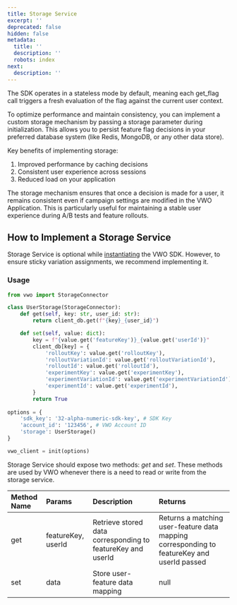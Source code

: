 ```yaml
---
title: Storage Service
excerpt: ''
deprecated: false
hidden: false
metadata:
  title: ''
  description: ''
  robots: index
next:
  description: ''
---
```

The SDK operates in a stateless mode by default, meaning each get\_flag call triggers a fresh evaluation of the flag against the current user context.

To optimize performance and maintain consistency, you can implement a custom storage mechanism by passing a storage parameter during initialization. This allows you to persist feature flag decisions in your preferred database system (like Redis, MongoDB, or any other data store).

Key benefits of implementing storage:

1. Improved performance by caching decisions
2. Consistent user experience across sessions
3. Reduced load on your application

The storage mechanism ensures that once a decision is made for a user, it remains consistent even if campaign settings are modified in the VWO Application. This is particularly useful for maintaining a stable user experience during A/B tests and feature rollouts.

## How to Implement a Storage Service

Storage Service is optional while [instantiating](https://developers.vwo.com/v2/docs/fme-python-initialization) the VWO SDK. However, to ensure sticky variation assignments, we recommend implementing it.

### Usage

```python
from vwo import StorageConnector

class UserStorage(StorageConnector):
    def get(self, key: str, user_id: str):
        return client_db.get(f"{key}_{user_id}")

    def set(self, value: dict):
        key = f"{value.get('featureKey')}_{value.get('userId')}"
        client_db[key] = {
            'rolloutKey': value.get('rolloutKey'),
            'rolloutVariationId': value.get('rolloutVariationId'),
            'rolloutId': value.get('rolloutId'),
            'experimentKey': value.get('experimentKey'),
            'experimentVariationId': value.get('experimentVariationId'),
            'experimentId': value.get('experimentId'),
        }
        return True
        
options = {
    'sdk_key': '32-alpha-numeric-sdk-key', # SDK Key
    'account_id': '123456', # VWO Account ID
    'storage': UserStorage()
}

vwo_client = init(options)
```

Storage Service should expose two methods: *get* and *set*. These methods are used by VWO whenever there is a need to read or write from the storage service.

| Method Name | Params             | Description                                                 | Returns                                                                                    |
| :---------- | :----------------- | :---------------------------------------------------------- | :----------------------------------------------------------------------------------------- |
| get         | featureKey, userId | Retrieve stored data corresponding to featureKey and userId | Returns a matching user-feature data mapping corresponding to featureKey and userId passed |
| set         | data               | Store user-feature data mapping                             | null                                                                                       |
